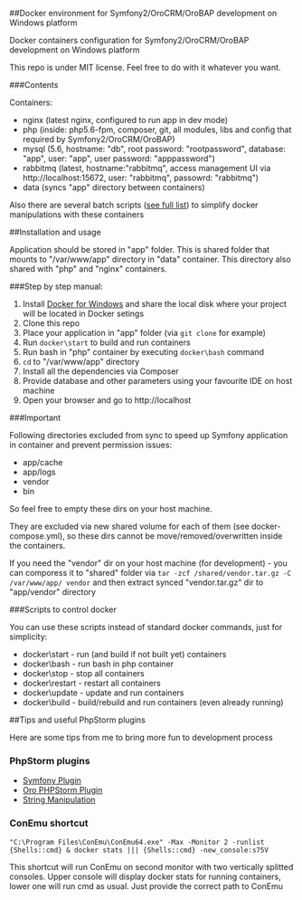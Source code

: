 ##Docker environment for Symfony2/OroCRM/OroBAP development on Windows platform 

Docker containers configuration for Symfony2/OroCRM/OroBAP development on Windows platform

This repo is under MIT license. Feel free to do with it whatever you want.

###Contents

Containers:
- nginx (latest nginx, configured to run app in dev mode)
- php (inside: php5.6-fpm, composer, git, all modules, libs and config that required by Symfony2/OroCRM/OroBAP)
- mysql (5.6, hostname: "db", root password: "rootpassword", database: "app", user: "app", user password: "apppassword")
- rabbitmq (latest, hostname:"rabbitmq", access management UI via http://localhost:15672, user: "rabbitmq", passowrd: "rabbitmq")
- data (syncs "app" directory between containers)

Also there are several batch scripts ([see full list](#scripts-to-control-docker)) to simplify docker manipulations with these containers

##Installation and usage

Application should be stored in "app" folder. This is shared folder that mounts to "/var/www/app" directory in "data" container.
This directory also shared with "php" and "nginx" containers.

###Step by step manual:

1. Install [Docker for Windows](https://www.docker.com/products/docker#/windows) and share the local disk where your project will be located in Docker setings
2. Clone this repo
3. Place your application in "app" folder (via `git clone` for example)
4. Run `docker\start` to build and run containers
5. Run bash in "php" container by executing `docker\bash` command
6. `cd` to "/var/www/app" directory
7. Install all the dependencies via Composer
8. Provide database and other parameters using your favourite IDE on host machine
9. Open your browser and go to http://localhost

###Important

Following directories excluded from sync to speed up Symfony application in container and prevent permission issues:
- app/cache
- app/logs
- vendor
- bin

So feel free to empty these dirs on your host machine.

They are excluded via new shared volume for each of them (see docker-compose.yml), so these dirs cannot be move/removed/overwritten inside the containers.

If you need the "vendor" dir on your host machine (for development) - you can comporess it to "shared" folder via `tar -zcf /shared/vendor.tar.gz -C /var/www/app/ vendor` and then extract synced "vendor.tar.gz" dir to "app/vendor" directory

###Scripts to control docker

You can use these scripts instead of standard docker commands, just for simplicity:
- docker\start - run (and build if not built yet) containers
- docker\bash - run bash in php container
- docker\stop - stop all containers
- docker\restart - restart all containers
- docker\update - update and run containers
- docker\build - build/rebuild and run containers (even already running)

##Tips and useful PhpStorm plugins

Here are some tips from me to bring more fun to development process

### PhpStorm plugins

- [Symfony Plugin](https://plugins.jetbrains.com/plugin/7219)
- [Oro PHPStorm Plugin](https://plugins.jetbrains.com/plugin/8449?pr=idea)
- [String Manipulation](https://plugins.jetbrains.com/plugin/2162?pr=idea)

### ConEmu shortcut

`"C:\Program Files\ConEmu\ConEmu64.exe" -Max -Monitor 2 -runlist {Shells::cmd} & docker stats ||| {Shells::cmd} -new_console:s75V`

This shortcut will run ConEmu on second monitor with two vertically splitted consoles.
Upper console will display docker stats for running containers, lower one will run cmd as usual.
Just provide the correct path to ConEmu
